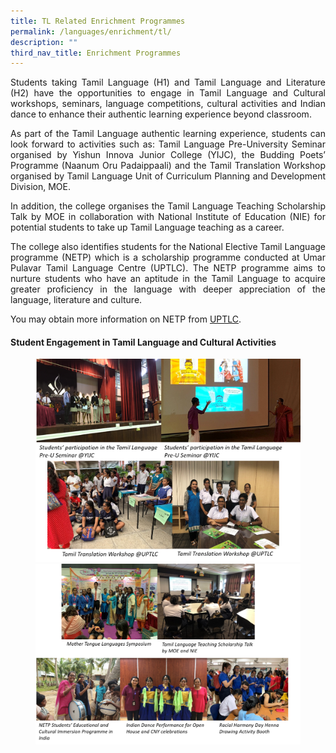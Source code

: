 ```yaml
---
title: TL Related Enrichment Programmes
permalink: /languages/enrichment/tl/
description: ""
third_nav_title: Enrichment Programmes
---
```

<div align=justify>
<p>
Students taking Tamil Language (H1) and Tamil Language and Literature (H2) have the opportunities to engage in Tamil Language and Cultural workshops, seminars, language competitions, cultural activities and Indian dance to enhance their authentic learning experience beyond classroom.</p>

<p>
As part of the Tamil Language authentic learning experience, students can look forward to activities such as: Tamil Language Pre-University Seminar organised by Yishun Innova Junior College (YIJC), the Budding Poets’ Programme (Naanum Oru Padaippaali) and the Tamil Translation Workshop organised by Tamil Language Unit of Curriculum Planning and Development Division, MOE.</p>
 
<p>
In addition, the college organises the Tamil Language Teaching Scholarship Talk by MOE in collaboration with National Institute of Education (NIE) for potential students to take up Tamil Language teaching as a career.</p>
	
<p>
The college also identifies students for the National Elective Tamil Language programme (NETP) which is a scholarship programme conducted at Umar Pulavar Tamil Language Centre (UPTLC). The NETP programme aims to nurture students who have an aptitude in the Tamil Language to acquire greater proficiency in the language with deeper appreciation of the language, literature and culture.</p>

<p>
You may obtain more information on NETP from <a href="https://uptlc.moe.edu.sg/others/uptlc/for-students/netp-programme-and-scholarship">UPTLC</a>.</p>

<h4><strong>Student Engagement in Tamil Language and Cultural Activities</strong></h4>

<figure>
<img src="/images/JPJC%20Experience/Curriculum/Languages/Enrichment%20Programmes/TL%20Enrichment%20Programmes/pic1.png">
<img src="/images/JPJC%20Experience/Curriculum/Languages/Enrichment%20Programmes/TL%20Enrichment%20Programmes/pic2.png">
</figure>